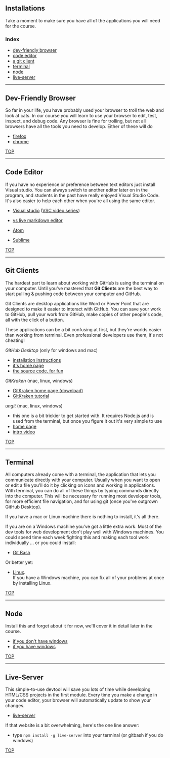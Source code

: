 ## Installations

Take a moment to make sure you have all of the applications you will need for the course.

### Index
* [dev-friendly browser](#dev-friendly-browser)
* [code editor](#code-editor)
* [a git client](#a-git-client)
* [terminal](#terminal)
* [node](#node)
* [live-server](#live-server)

---


## Dev-Friendly Browser

So far in your life, you have probably used your browser to troll the web and look at cats.  In our course you will learn to use your browser to edit, test, inspect, and debug code.  Any browser is fine for trolling, but not all browsers have all the tools you need to develop. Either of these will do


* [firefox](https://www.mozilla.org/en-US/firefox/new/)
* [chrome](https://support.google.com/chrome/answer/95346?co=GENIE.Platform%3DDesktop&hl=en)  

[TOP](#installations)

---

## Code Editor

If you have no experience or preference between text editors just install Visual studio. You can always switch to another editor later on in the program, and students in the past have really enjoyed Visual Studio Code.  It's also easier to help each other when you're all using the same editor.


* [Visual studio](https://code.visualstudio.com/) ([VSC video series](https://www.youtube.com/watch?v=DmbvejtiyNo))
* [vs live markdown editor](https://code.visualstudio.com/Docs/languages/markdown)

* [Atom](https://atom.io/)
* [Sublime](https://www.sublimetext.com/)



[TOP](#installations)

---
## Git Clients

The hardest part to learn about working with GitHub is using the terminal on your computer.  Until you've mastered that __Git Clients__ are the best way to start pulling & pushing code between your computer and GitHub. 

Git Clients are desktop applications like Word or Power Point that are designed to make it easier to interact with GitHub.  You can save your work to GitHub, pull your work from GitHub, make copies of other people's code, all with the click of a button. 

These applications can be a bit confusing at first, but they're worlds easier than working from terminal.  Even  professional developers use them, it's not cheating!

_GitHub Desktop_ (only for windows and mac)
* [installation instructions](https://help.github.com/en/desktop/getting-started-with-github-desktop/installing-github-desktop)
* [it's home page](https://desktop.github.com)
* [the source code, for fun](https://github.com/desktop/desktop)

_GitKraken_ (mac, linux, windows)
* [GitKraken home page (download)](https://www.gitkraken.com/)
* [GitKraken tutorial](https://www.youtube.com/watch?v=ub9GfRziCtU)

_ungit_ (mac, linux, windows)
* this one is a bit trickier to get started with. It requires Node.js and is used from the terminal, but once you figure it out it's very simple to use
* [home page](https://github.com/FredrikNoren/ungit)
* [intro video](https://www.youtube.com/watch?v=hkBVAi3oKvo&feature=youtu.be)



[TOP](#installations)

---



## Terminal 

All computers already come with a terminal, the application that lets you communicate  directly with your computer. Usually when you want to open or edit a file you'll do it by clicking on icons and working in applications. With terminal, you can do all of these things by typing commands directly into the computer.  This will be necessary for running most developer tools, for more efficient file navigation, and for using git (once you've outgrown GitHub Desktop).

If you have a mac or Linux machine there is nothing to install, it's all there.

If you are on a Windows machine you've got a little extra work.  Most of the dev tools for web development don't play well with Windows machines.  You could spend time each week fighting this and making each tool work individually ... or you could install:
* [Git Bash](https://gitforwindows.org)  
  
Or better yet:
* [Linux](https://help.ubuntu.com/community/WindowsDualBoot).  
If you have a Windows machine, you can fix all of your problems at once by installing Linux.   

[TOP](#installations)

---


## Node

Install this and forget about it for now, we'll cover it in detail later in the course.

* [if you don't have windows](https://nodejs.org/en/)
* [if you have windows](https://blog.teamtreehouse.com/install-node-js-npm-windows)


[TOP](#installations)

---

## Live-Server

This simple-to-use devtool will save you lots of time while developing HTML/CSS projects in the first module.  Every time you make a change in your code editor, your browser will automatically update to show your changes.

* [live-server](https://www.npmjs.com/package/live-server)

If that website is a bit overwhelming, here's the one line answer:
* type ```npm install -g live-server``` into your terminal (or gitbash if you do windows)

[TOP](#installations)
